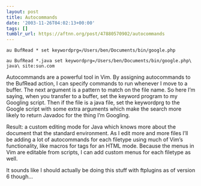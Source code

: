```yaml
---
layout: post
title: Autocommands
date: '2003-11-26T04:02:13+00:00'
tags: []
tumblr_url: https://aftnn.org/post/47880570902/autocommands
---
```

<p class="eg"><code>au BufRead * set keywordprg=/Users/ben/Documents/bin/google.php<br/>
au BufRead *.java set keywordprg=/Users/ben/Documents/bin/google.php\ java\ site:sun.com</code></p>
<p>Autocommands are a powerful tool in Vim. By assigning autocommands to the BufRead action, I can specify commands to run whenever I move to a buffer. The next argument is a pattern to match on the file name. So here I&rsquo;m saying, when you transfer to a buffer, set the keyword program to my Googling script. Then if the file is a java file, set the keywordprg to the Google script with some extra arguments which make the search more likely to return Javadoc for the thing I&rsquo;m Googling.</p>
<p>Result: a custom editing mode for Java which knows more about the document that the standard environment. As I edit more and more files I&rsquo;ll be adding a lot of autocommands for each filetype using much of Vim&rsquo;s functionality, like macros for tags for an HTML mode. Because the menus in Vim are editable from scripts, I can add custom menus for each filetype as well.</p>
<p>It sounds like I should actually be doing this stuff with ftplugins as of version 6 though&hellip;</p>
